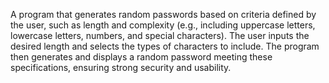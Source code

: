 A program that generates random
passwords based on criteria defined by the user,
such as length and complexity (e.g., including
uppercase letters, lowercase letters, numbers, and
special characters). The user inputs the desired
length and selects the types of characters to
include. The program then generates and displays a
random password meeting these specifications,
ensuring strong security and usability.
